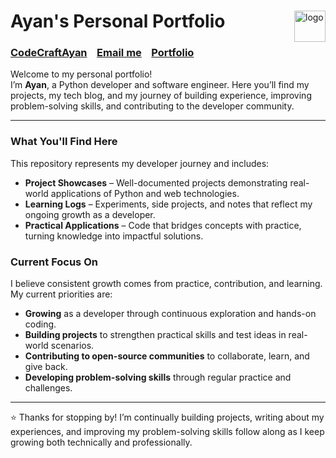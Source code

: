 <div>
  <img align="right" width="50" alt="logo" src="https://github.com/user-attachments/assets/d001e212-aac3-4d3a-966f-039167a4f0c8" />
  <h1 align="left">Ayan's Personal Portfolio</h1>
  <h3>
    <a href="https://github.com/CodeCraftAyan" target="_blank">CodeCraftAyan</a>
    &nbsp;&nbsp;
    <a href="mailto:ayan.mandal.work@gmail.com">Email me</a>
    &nbsp;&nbsp;
    <a href="https://codecraftayan.github.io/Ayan-Mandal/" target="_blank">Portfolio</a>
  </h3>
</div>

Welcome to my personal portfolio!  
I’m **Ayan**, a Python developer and software engineer. Here you’ll find my projects, my tech blog, and my journey of building experience, improving problem-solving skills, and contributing to the developer community.    

---

### What You'll Find Here
This repository represents my developer journey and includes:  
- **Project Showcases** – Well-documented projects demonstrating real-world applications of Python and web technologies.  
- **Learning Logs** – Experiments, side projects, and notes that reflect my ongoing growth as a developer.  
- **Practical Applications** – Code that bridges concepts with practice, turning knowledge into impactful solutions.  

### Current Focus On
I believe consistent growth comes from practice, contribution, and learning. My current priorities are:  
- **Growing** as a developer through continuous exploration and hands-on coding.  
- **Building projects** to strengthen practical skills and test ideas in real-world scenarios.  
- **Contributing to open-source communities** to collaborate, learn, and give back.  
- **Developing problem-solving skills** through regular practice and challenges.  

---

⭐ Thanks for stopping by! I’m continually building projects, writing about my experiences, and improving my problem-solving skills follow along as I keep growing both technically and professionally.  

